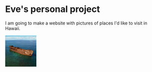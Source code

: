 # Eve's personal project

I am going to make a website with pictures of places I'd like to visit in Hawaii.

<img src="pictures/lanai_shipwreck.jpg" alt="Lanai Shipwreck" class="inline" width="100" height="100"/>
